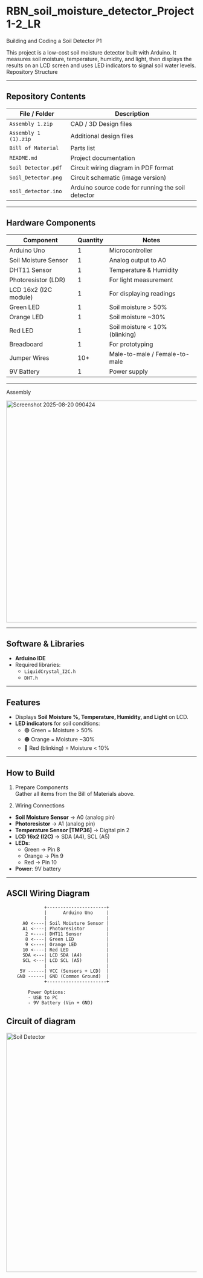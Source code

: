 # RBN_soil_moisture_detector_Project1-2_LR
Building and Coding a Soil Detector P1

This project is a low-cost soil moisture detector built with Arduino. It measures soil moisture, temperature, humidity, and light, then displays the results on an LCD screen and uses LED indicators to signal soil water levels.  
 Repository Structure


---
## Repository Contents
| File / Folder                 | Description                                       |
| ----------------------------- | ------------------------------------------------- |
| `Assembly 1.zip`              | CAD / 3D Design files                             |
| `Assembly 1 (1).zip`          | Additional design files                           |
| `Bill of Material`            | Parts list                                        |
| `README.md`                   | Project documentation                             |
| `Soil Detector.pdf`           | Circuit wiring diagram in PDF format              |
| `Soil_Detector.png`           | Circuit schematic (image version)                 |
| `soil_detector.ino`           | Arduino source code for running the soil detector |

---
## Hardware Components

| Component              | Quantity | Notes                                  |
|------------------------|----------|----------------------------------------|
| Arduino Uno            | 1        | Microcontroller                        |
| Soil Moisture Sensor   | 1        | Analog output to A0                    |
| DHT11 Sensor           | 1        | Temperature & Humidity                 |
| Photoresistor (LDR)    | 1        | For light measurement                  |
| LCD 16x2 (I2C module)  | 1        | For displaying readings                |
| Green LED              | 1        | Soil moisture > 50%                    |
| Orange LED             | 1        | Soil moisture ~30%                     |
| Red LED                | 1        | Soil moisture < 10% (blinking)         |
| Breadboard             | 1        | For prototyping                        |
| Jumper Wires           | 10+      | Male-to-male / Female-to-male          |
| 9V Battery             | 1        | Power supply                           |

---
Assembly

<img width="876" height="586" alt="Screenshot 2025-08-20 090424" src="https://github.com/user-attachments/assets/28c09a8f-47e3-4b5f-b323-c1f7f8a0b123" />

---
## Software & Libraries

- **Arduino IDE**  
- Required libraries:  
  - `LiquidCrystal_I2C.h`  
  - `DHT.h`  

---
## Features

- Displays **Soil Moisture %, Temperature, Humidity, and Light** on LCD.  
- **LED indicators** for soil conditions:  
  - 🟢 Green = Moisture > 50%  
  - 🟠 Orange = Moisture ~30%  
  - 🔴 Red (blinking) = Moisture < 10%  

---
## How to Build  

1. Prepare Components  
Gather all items from the Bill of Materials above.  

2. Wiring Connections  

- **Soil Moisture Sensor** → A0 (analog pin)  
- **Photoresistor** → A1 (analog pin)  
- **Temperature Sensor [TMP36]** → Digital pin 2  
- **LCD 16x2 (I2C)** → SDA (A4), SCL (A5)  
- **LEDs**:  
  - Green → Pin 8  
  - Orange → Pin 9  
  - Red → Pin 10  
- **Power**: 9V battery  

---
## ASCII Wiring Diagram  

```
              +----------------------+
              |      Arduino Uno     |
              |                      |
      A0 <----| Soil Moisture Sensor |
      A1 <----| Photoresistor        |
       2 <----| DHT11 Sensor         |
       8 <----| Green LED            |
       9 <----| Orange LED           |
      10 <----| Red LED              |
      SDA <---| LCD SDA (A4)         |
      SCL <---| LCD SCL (A5)         |
              |                      |
     5V ------| VCC (Sensors + LCD)  |
    GND ------| GND (Common Ground)  |
              +----------------------+

        Power Options:
        - USB to PC
        - 9V Battery (Vin + GND)
```
## Circuit of diagram
<img width="1536" height="632" alt="Soil Detector" src="https://github.com/user-attachments/assets/16647565-e7f8-40eb-8a5c-ff4a8a42ae73" />

